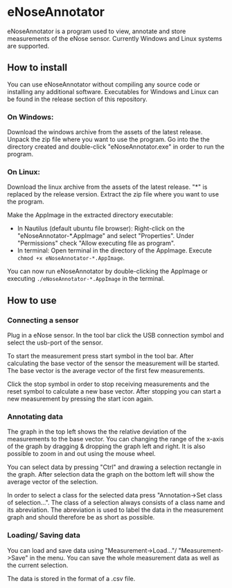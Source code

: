 # eNoseAnnotator

eNoseAnnotator is a program used to view, annotate and store measurements of the eNose sensor. Currently Windows and Linux systems are supported.

## How to install
You can use eNoseAnnotator without compiling any source code or installing any additional software. Executables for Windows and Linux can be found in the release section of this repository.

### On Windows:
Download the windows archive from the assets of the latest release.
Unpack the zip file where you want to use the program. Go into the the directory created and double-click "eNoseAnnotator.exe" in order to run the program.

### On Linux:
Download the linux archive from the assets of the latest release. "\*" is replaced by the release version. Extract the zip file where you want to use the program.

Make the AppImage in the extracted directory executable: 
- In Nautilus (default ubuntu file browser): Right-click on the "eNoseAnnotator-\*.AppImage" and select "Properties". Under "Permissions" check "Allow executing file as program".
- In terminal: Open terminal in the directory of the AppImage. Execute `chmod +x eNoseAnnotator-*.AppImage`.

You can now run eNoseAnnotator by double-clicking the AppImage or executing `./eNoseAnnotator-*.AppImage` in the terminal.

## How to use

### Connecting a sensor

Plug in a eNose sensor. In the tool bar click the USB connection symbol and select the usb-port of the sensor. 

To start the measurement press start symbol in the tool bar. After calculating the base vector of the sensor the measurement will be started. The base vector is the average vector of the first few measurements.

Click the stop symbol in order to stop receiving measurements and the reset symbol to calculate a new base vector. After stopping you can start a new measurement by pressing the start icon again.

### Annotating data

The graph in the top left shows the the relative deviation of the measurements to the base vector. You can changing the range of the x-axis of the graph by dragging & dropping the graph left and right. It is also possible to zoom in and out using the mouse wheel. 

You can select data by pressing "Ctrl" and drawing a selection rectangle in the graph. After selection data the graph on the bottom left will show the average vector of the selection. 

In order to select a class for the selected data press "Annotation->Set class of selection...". The class of a selection always consists of a class name and its abreviation. The abreviation is used to label the data in the measurement graph and should therefore be as short as possible.

### Loading/ Saving data

You can load and save data using "Measurement->Load..."/ "Measurement->Save" in the menu. You can save the whole measurement data as well as the current selection. 

The data is stored in the format of a .csv file.
